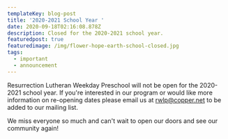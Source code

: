 ```yaml
---
templateKey: blog-post
title: '2020-2021 School Year '
date: 2020-09-18T02:16:08.878Z
description: Closed for the 2020-2021 school year.
featuredpost: true
featuredimage: /img/flower-hope-earth-school-closed.jpg
tags:
  - important
  - announcement
---
```

Resurrection Lutheran Weekday Preschool will not be open for the 2020-2021 school year. If you're interested in our program or would like more information on re-opening dates please email us at [rwlp@copper.net](mailto:rwlp@copper.net) to be added to our mailing list. 

We miss everyone so much and can't wait to open our doors and see our community again!
